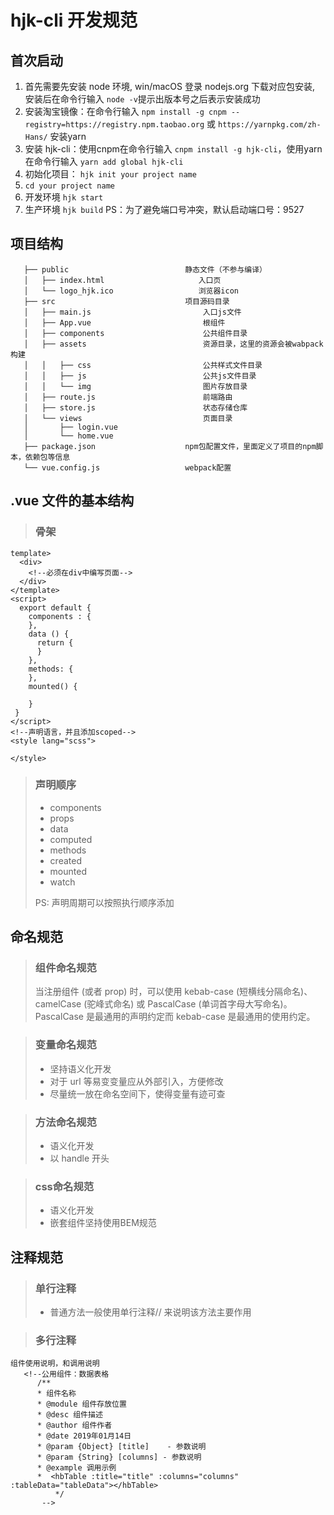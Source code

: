 # hjk-cli 开发规范

## 首次启动

1. 首先需要先安装 node 环境, win/macOS 登录 nodejs.org 下载对应包安装, 安装后在命令行输入 `node -v`提示出版本号之后表示安装成功
2. 安装淘宝镜像：在命令行输入 `npm install -g cnpm --registry=https://registry.npm.taobao.org` 或 `https://yarnpkg.com/zh-Hans/` 安装yarn
3. 安装 hjk-cli：使用cnpm在命令行输入 `cnpm install -g hjk-cli`，使用yarn在命令行输入 `yarn add global hjk-cli`
4. 初始化项目： `hjk init your project name` 
5. `cd your project name`
6. 开发环境 `hjk start`
6. 生产环境 `hjk build`
    PS：为了避免端口号冲突，默认启动端口号：9527

## 项目结构
```
   ├── public                          静态文件（不参与编译）
   │   ├── index.html                     入口页
   │   └── logo_hjk.ico                   浏览器icon
   ├── src                             项目源码目录    
   │   ├── main.js                         入口js文件
   │   ├── App.vue                         根组件
   │   ├── components                      公共组件目录
   │   ├── assets                          资源目录，这里的资源会被wabpack构建
   │   │   ├── css                         公共样式文件目录
   │   │   ├── js                          公共js文件目录
   │   │   └── img                         图片存放目录
   │   ├── route.js                        前端路由
   │   ├── store.js                        状态存储仓库
   │   └── views                           页面目录
   │       ├── login.vue
   │       └── home.vue
   ├── package.json                    npm包配置文件，里面定义了项目的npm脚本，依赖包等信息
   └── vue.config.js                   webpack配置
```
## .vue 文件的基本结构

> ### 骨架

```
template>
  <div>
    <!--必须在div中编写页面-->
  </div>
</template>
<script>
  export default {
    components : {
    },
    data () {
      return {
      }
    },
    methods: {
    },
    mounted() {

    }
 }
</script>
<!--声明语言，并且添加scoped-->
<style lang="scss">

</style>
```

> ### 声明顺序
>
> - components
> - props
> - data
> - computed
> - methods
> - created
> - mounted
> - watch
>
> PS: 声明周期可以按照执行顺序添加

## 命名规范

> ### 组件命名规范
>
> 当注册组件 (或者 prop) 时，可以使用 kebab-case (短横线分隔命名)、camelCase (驼峰式命名) 或 PascalCase (单词首字母大写命名)。
> PascalCase 是最通用的声明约定而 kebab-case 是最通用的使用约定。

> ### 变量命名规范
>
> - 坚持语义化开发
> - 对于 url 等易变变量应从外部引入，方便修改
> - 尽量统一放在命名空间下，使得变量有迹可查

> ### 方法命名规范
>
> - 语义化开发
> - 以 handle 开头

> ### css命名规范
>
> - 语义化开发
> - 嵌套组件坚持使用BEM规范

## 注释规范

> ### 单行注释
>
> - 普通方法一般使用单行注释// 来说明该方法主要作用

> ### 多行注释

```
组件使用说明，和调用说明
   <!--公用组件：数据表格
      /**
      * 组件名称
      * @module 组件存放位置
      * @desc 组件描述
      * @author 组件作者
      * @date 2019年01月14日
      * @param {Object} [title]    - 参数说明
      * @param {String} [columns] - 参数说明
      * @example 调用示例
      *  <hbTable :title="title" :columns="columns" :tableData="tableData"></hbTable>
          */
       -->
```
